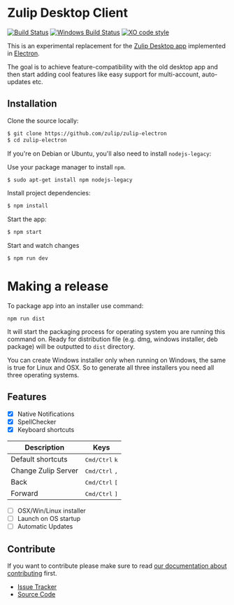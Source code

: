 # Zulip Desktop Client 
[![Build Status](https://travis-ci.org/zulip/zulip-electron.svg?branch=master)](https://travis-ci.org/zulip/zulip-electron)
[![Windows Build Status](https://ci.appveyor.com/api/projects/status/github/zulip/zulip-electron?branch=master&svg=true)](https://ci.appveyor.com/project/akashnimare/zulip-electron/branch/master)
[![XO code style](https://img.shields.io/badge/code_style-XO-5ed9c7.svg)](https://github.com/sindresorhus/xo)

This is an experimental replacement for the [Zulip Desktop
app](https://github.com/zulip/zulip-desktop) implemented in
[Electron](http://electron.atom.io/).

The goal is to achieve feature-compatibility with the old desktop app
and then start adding cool features like easy support for
multi-account, auto-updates etc.

## Installation

Clone the source locally:

```sh
$ git clone https://github.com/zulip/zulip-electron
$ cd zulip-electron
```
If you're on Debian or Ubuntu, you'll also need to install
`nodejs-legacy`:

Use your package manager to install `npm`.

```sh
$ sudo apt-get install npm nodejs-legacy
```

Install project dependencies:

```sh
$ npm install
```
Start the app:

```sh
$ npm start
```

Start and watch changes  

```sh
$ npm run dev
```
# Making a release

To package app into an installer use command:
```
npm run dist
```
It will start the packaging process for operating system you are running this command on. Ready for distribution file (e.g. dmg, windows installer, deb package) will be outputted to `dist` directory.

You can create Windows installer only when running on Windows, the same is true for Linux and OSX. So to generate all three installers you need all three operating systems.


## Features

- [x] Native Notifications
- [x] SpellChecker
- [x] Keyboard shortcuts

Description            | Keys
-----------------------| -----------------------
Default shortcuts      | <kbd>Cmd/Ctrl</kbd> <kbd>k</kbd>
Change Zulip Server    | <kbd>Cmd/Ctrl</kbd> <kbd>,</kbd>
Back                   | <kbd>Cmd/Ctrl</kbd> <kbd>[</kbd>
Forward                | <kbd>Cmd/Ctrl</kbd> <kbd>]</kbd>

- [ ] OSX/Win/Linux installer
- [ ] Launch on OS startup
- [ ] Automatic Updates

## Contribute

If you want to contribute please make sure to read [our documentation about contributing](./CONTRIBUTING.md) first.

* [Issue Tracker](https://github.com/zulip/zulip-electron/issues)
* [Source Code](https://github.com/zulip/zulip-electron/)
